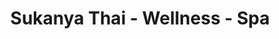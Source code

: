 ---
title: "Sukanya Thai - Wellness - Spa"
url: /muelheim-kaerlich/sukanya-thai-wellness-spa/
shop: Massage
---